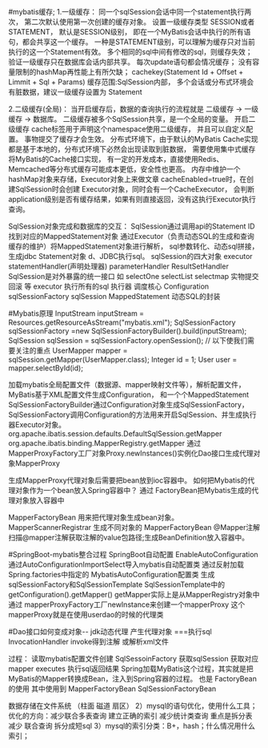 #mybatis缓存; 
1.一级缓存： 同一个sqlSession会话中同一个statement执行两次，
第二次默认使用第一次创建的缓存对象。 设置一级缓存类型 SESSION或者STATEMENT，
默认是SESSION级别， 即在一个MyBatis会话中执行的所有语句，都会共享这一个缓存。
 一种是STATEMENT级别，可以理解为缓存只对当前执行的这一个Statement有效。 
 多个相同的sql中间有修改的sql，则缓存失效； 验证一级缓存只在数据库会话内部共享。
  每次update语句都会情况缓存； 没有容量限制的hashMap再性能上有所欠缺；
   cachekey(Statement Id + Offset + Limmit + Sql + Params) 缓存范围:SqlSession内部，
   多个会话或分布式环境会有脏数据，建议一级缓存设置为 Statement

2.二级缓存(全局)： 当开启缓存后，数据的查询执行的流程就是  二级缓存 -> 一级缓存 -> 数据库。 
二级缓存被多个SqlSession共享，是一个全局的变量。 
开启二级缓存 cache标签用于声明这个namespace使用二级缓存，
并且可以自定义配置。 事物提交了缓存才会生效。 
分布式环境下，由于默认的MyBatis Cache实现都是基于本地的，分布式环境下必然会出现读取到脏数据，
需要使用集中式缓存将MyBatis的Cache接口实现， 
有一定的开发成本，直接使用Redis、Memcached等分布式缓存可能成本更低，安全性也更高。 
内存中维护一个hashMap对象来存储，Executor对象上来做文章 cacheEnabled=true时，在创建SqlSession时会创建 Executor对象，同时会有一个CacheExecutor，
会判断application级别是否有缓存结果，如果有则直接返回，没有这执行Executor执行查询。

SqlSession对象完成和数据库的交互：
 SqlSession通过调用api的Statement ID找到对应的MappedStatement对象 通过Executor（负责动态SQL的生成和查询缓存的维护）将MappedStatement对象进行解析，
 sql参数转化、动态sql拼接，生成jdbc Statement对象 d、JDBC执行sql。
sqlSession的四大对象 
executor statementHandler(声明处理器)
 parameterHandler ResultSetHandler 
 SqlSession是对外暴露的统一接口 如 selectOne selectList selectmap 实物提交 回滚 等 executor 执行所有的sql 执行器 调度核心
  Configuration sqlSessionFactory sqlSession
MappedStatement 动态SQL的封装

#Mybatis原理
InputStream inputStream = Resources.getResourceAsStream("mybatis.xml"); 
SqlSessionFactory sqlSessionFactory =new SqlSessionFactoryBuilder().build(inputStream); 
SqlSession sqlSession = sqlSessionFactory.openSession();
// 以下使我们需要关注的重点 
UserMapper mapper = sqlSession.getMapper(UserMapper.class);
 Integer id = 1; 
 User user = mapper.selectById(id);

加载mybatis全局配置文件（数据源、mapper映射文件等），解析配置文件，MyBatis基于XML配置文件生成Configuration， 
和一个个MappedStatement 
SqlSessionFactoryBuilder通过Configuration对象生成SqlSessionFactory，
 SqlSessionFactory调用Configuration的方法用来开启SqlSession、并生成执行器Executor对象。
  org.apache.ibatis.session.defaults.DefaultSqlSession.getMapper 
  org.apache.ibatis.binding.MapperRegistry.getMapper 
  通过MapperProxyFactory工厂对象Proxy.newInstances()实例化Dao接口生成代理对象MapperProxy

生成MapperProxy代理对象后需要把bean放到ioc容器中。
如何把Mybatis的代理对象作为一个bean放入Spring容器中？ 通过 FactoryBean把Mybatis生成的代理对象放入容器中

MapperFactoryBean 用来把代理对象生成bean对象。 MapperScannerRegistrar 生成不同对象的 MapperFactoryBean @Mapper注解
 扫描@mapper注解获取注解的value包路径;生成BeanDefinition放入容器中。

#SpringBoot-mybatis整合过程
SpringBoot自动配置 EnableAutoConfiguration 通过AutoConfigurationImportSelect导入mybatis自动配置类 
通过反射加载Spring.factories中指定的 MybatisAutoConfiguration配置类 
生成sqlSessionFactory和SqlSessionTemplate SqlSessionTemplate中的getConfiguration().getMapper()
 getMapper实际上是从MapperRegistry对象中通过 mapperProxyFactory工厂newInstance来创建一个mapperProxy 
 这个mapperProxy就是在使用userdao的时候的代理类

#Dao接口如何变成对象-- jdk动态代理 产生代理对象 ===执行sql InvocationHandler invoke得到注解 或解析xml文件

过程： 读取mybatis配置文件创建 SqlSessoinFactory 获取sqlSession 获取对应mapper executes 执行sql返回结果
Spring加载MyBatis这个过程，其实就是把MyBatis的Mapper转换成Bean，注入到Spring容器的过程。
 也是 FactoryBean的使用 其中使用到 MapperFactoryBean SqlSessionFactoryBean

数据存储在文件系统 （柱面 磁道 扇区） 2）mysql的语句优化，使用什么工具； 优化的方向：减少联合多表查询 建立正确的索引 减少统计类查询 重点是拆分表 减少 联合查询 拆分成短sql 3）mysql的索引分类：B+，hash；什么情况用什么索引；